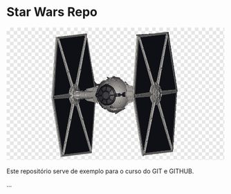 # Star Wars Repo

![TIE FIGHTER](./tie-fighter.png)

Este repositório serve de exemplo para o curso do GIT e GITHUB.

...